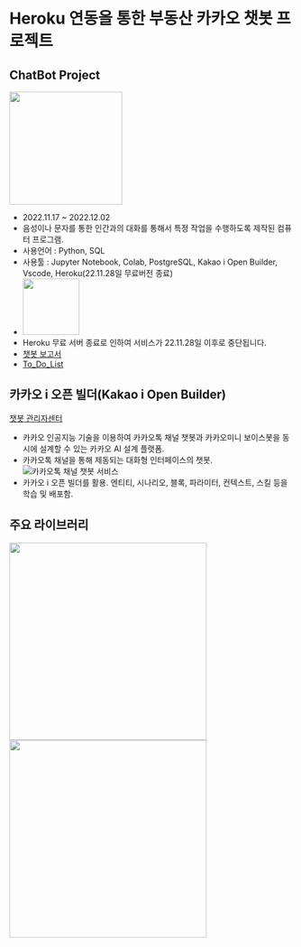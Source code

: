 # Heroku 연동을 통한 부동산 카카오 챗봇 프로젝트

## **ChatBot Project**
<img src="https://img.freepik.com/free-vector/chatbot-artificial-intelligence-abstract-concept-illustration_335657-3723.jpg?w=2000" width="200" height="200">

+ 2022.11.17 ~ 2022.12.02
+ 음성이나 문자를 통한 인간과의 대화를 통해서 특정 작업을 수행하도록 제작된 컴퓨터 프로그램.
+ 사용언어 : Python, SQL
+ 사용툴 : Jupyter Notebook, Colab, PostgreSQL, Kakao i Open Builder,  Vscode, Heroku(22.11.28일 무료버전 종료)
+ <img src="https://user-images.githubusercontent.com/115764991/203668663-164d2152-51d1-42c2-bac6-ac195ca9a1a0.png" width="100" height="100">
+ Heroku 무료 서버 종료로 인하여 서비스가 22.11.28일 이후로 중단됩니다.
+ [챗봇 보고서](ChatBot_Project/%EB%B6%80%EB%8F%99%EC%82%B0_%EC%B1%97%EB%B4%87_%ED%94%84%EB%A1%9C%EC%A0%9D%ED%8A%B8_%EB%B3%B4%EA%B3%A0%EC%84%9C.pdf)
+ [To_Do_List](To_Do_List.md)

## **카카오 i 오픈 빌더(Kakao i Open Builder)**
[챗봇 관리자센터](https://i.kakao.com/docs/getting-started-overview)
- 카카오 인공지능 기술을 이용하여 카카오톡 채널 챗봇과 카카오미니 보이스봇을 동시에 설계할 수 있는 카카오 AI 설계 플랫폼.
- 카카오톡 채널을 통해 제동되는 대화형 인터페이스의 챗봇.
![카카오톡 채널 챗봇 서비스](https://i.kakao.com/docs/assets/getting-started/examples.png)
- 카카오 i 오픈 빌더를 활용. 엔티티, 시나리오, 블록, 파라미터, 컨텍스트, 스킬 등을 학습 및 배포함.

## **주요 라이브러리**
<img src="https://user-images.githubusercontent.com/115764991/203685524-2e6e3285-d0fa-49f9-a464-af8aebc4f91a.png" width="350" height="350">
<img src="https://user-images.githubusercontent.com/115764991/203685529-b41a2583-2a14-49a5-85ca-02fb87e496b2.png" width="350" height="350">